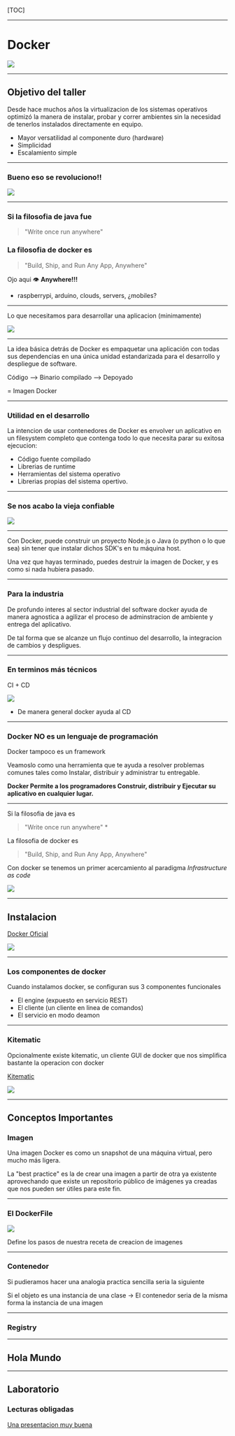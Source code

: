 <!-- $theme: gaia -->

[TOC]
___

# Docker


![](images/docker1.jpeg )

___

## Objetivo del taller

Desde hace muchos años la virtualizacion de los sistemas operativos optimizó la manera de instalar, probar y correr ambientes sin la necesidad de tenerlos instalados directamente en equipo.

* Mayor versatilidad al componente duro (hardware)
* Simplicidad
* Escalamiento simple
___
### Bueno eso se revoluciono!!

![](images/elFuturo.jpg)

___

### Si la filosofia de java fue

>"Write once run anywhere"

### La filosofia de docker es

>"Build, Ship, and Run Any App, Anywhere"

Ojo aqui :eye:  **Anywhere!!!**

* raspberrypi, arduino, clouds, servers, ¿mobiles?
___

Lo que necesitamos para desarrollar una aplicacion (minimamente)


![](images/buildShip.png)
___



La idea básica detrás de Docker es empaquetar una aplicación con todas sus dependencias en una única unidad estandarizada para el desarrollo y despliegue de software.


Código --> Binario compilado --> Depoyado 

= Imagen Docker

___

### Utilidad en el desarrollo

La intencion de usar contenedores de Docker es envolver un aplicativo en un filesystem completo que contenga todo lo que necesita parar su exitosa ejecucion: 

* Código fuente compilado
* Librerias de runtime
* Herramientas del sistema operativo
* Librerias propias del sistema opertivo.
___

### Se  nos acabo la vieja confiable

![](images/enmilocal.jpg)

___

Con Docker, puede construir un proyecto Node.js o Java (o python o lo que sea) sin tener que instalar dichos SDK's en tu máquina host. 


Una vez que hayas terminado, puedes destruir la imagen de Docker, y es como si nada hubiera pasado.

___

### Para la industria

De profundo interes al sector industrial del software docker ayuda de manera agnostica a agilizar el proceso de adminstracion de ambiente y entrega del aplicativo.

De tal forma que se alcanze un flujo continuo del desarrollo, la integracion de cambios y despligues.

___

### En terminos más técnicos

CI + CD

![](images/devopsTools.png)

* De manera general docker ayuda al CD

___


### Docker NO es un lenguaje de programación

Docker tampoco es un framework

Veamoslo como una herramienta que te ayuda a resolver problemas comunes tales como Instalar, distribuir y administrar tu entregable.

**Docker Permite a los programadores Construir, distribuir y Ejecutar su aplicativo en cualquier lugar.**

___


Si la filosofia de java es

> "Write once run anywhere" *

La filosofia de docker es

> "Build, Ship, and Run Any App, Anywhere"


Con docker se tenemos un primer acercamiento al paradigma *Infrastructure as code*

![](images/infrastructure-tools.png)
___
## Instalacion

[Docker Oficial](https://www.docker.com/)

![](images/dockerInstallers.png)
___
### Los componentes de docker

Cuando instalamos docker, se configuran sus 3 componentes funcionales

* El engine (expuesto en servicio REST)
* El cliente (un cliente en linea de comandos)
* El servicio en modo deamon

___

### Kitematic
Opcionalmente existe kitematic, un cliente GUI de docker que nos simplifica bastante la operacion con docker

[Kitematic](https://kitematic.com/)

![](images/kitematic.png)


___
## Conceptos Importantes
### Imagen


Una imagen Docker es como un snapshot de una máquina virtual, pero mucho más ligera.

La "best practice" es la de crear  una imagen a partir de otra ya existente aprovechando que existe un repositorio público de imágenes ya creadas que nos pueden ser útiles para este fin.

___
### El DockerFile

![](images/Dockerfile.png)

Define los pasos de nuestra receta de creacion de imagenes



___


### Contenedor
Si pudieramos hacer una analogia practica sencilla seria la siguiente

Si el objeto es una instancia de una clase
 -> El contenedor seria de la misma forma la instancia de una imagen

___

### Registry
___
## Hola Mundo

___
## Laboratorio


### Lecturas obligadas

[Una presentacion muy buena](https://www.slideshare.net/sgganesh/docker-by-example)